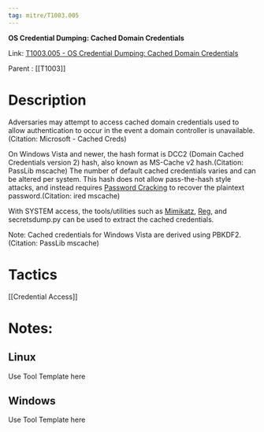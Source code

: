 ```yaml
---
tag: mitre/T1003.005
---
```


**OS Credential Dumping: Cached Domain Credentials**

Link: [T1003.005 - OS Credential Dumping: Cached Domain Credentials](https://attack.mitre.org/techniques/T1003/005)

Parent : [[T1003]]


# Description

Adversaries may attempt to access cached domain credentials used to allow authentication to occur in the event a domain controller is unavailable.(Citation: Microsoft - Cached Creds)

On Windows Vista and newer, the hash format is DCC2 (Domain Cached Credentials version 2) hash, also known as MS-Cache v2 hash.(Citation: PassLib mscache) The number of default cached credentials varies and can be altered per system. This hash does not allow pass-the-hash style attacks, and instead requires [Password Cracking](https://attack.mitre.org/techniques/T1110/002) to recover the plaintext password.(Citation: ired mscache)

With SYSTEM access, the tools/utilities such as [Mimikatz](https://attack.mitre.org/software/S0002), [Reg](https://attack.mitre.org/software/S0075), and secretsdump.py can be used to extract the cached credentials.

Note: Cached credentials for Windows Vista are derived using PBKDF2.(Citation: PassLib mscache)

# Tactics


[[Credential Access]]


# Notes:

## Linux

Use Tool Template here

## Windows

Use Tool Template here